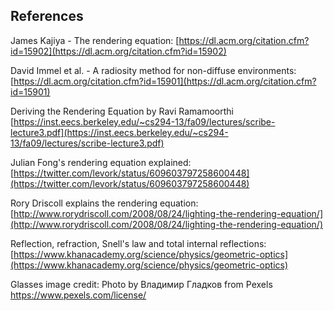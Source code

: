 ## References

James Kajiya - The rendering equation: [https://dl.acm.org/citation.cfm?id=15902](https://dl.acm.org/citation.cfm?id=15902)

David Immel et al. - A radiosity method for non-diffuse environments: [https://dl.acm.org/citation.cfm?id=15901](https://dl.acm.org/citation.cfm?id=15901)

Deriving the Rendering Equation by Ravi Ramamoorthi [https://inst.eecs.berkeley.edu/~cs294-13/fa09/lectures/scribe-lecture3.pdf](https://inst.eecs.berkeley.edu/~cs294-13/fa09/lectures/scribe-lecture3.pdf)

Julian Fong's rendering equation explained: [https://twitter.com/levork/status/609603797258600448](https://twitter.com/levork/status/609603797258600448)

Rory Driscoll explains the rendering equation: [http://www.rorydriscoll.com/2008/08/24/lighting-the-rendering-equation/](http://www.rorydriscoll.com/2008/08/24/lighting-the-rendering-equation/)

Reflection, refraction, Snell's law and total internal reflections: [https://www.khanacademy.org/science/physics/geometric-optics](https://www.khanacademy.org/science/physics/geometric-optics)

Glasses image credit: Photo by Владимир Гладков from Pexels
https://www.pexels.com/license/

